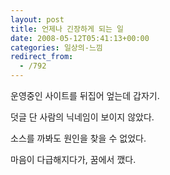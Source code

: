 ```yaml
---
layout: post
title: 언제나 긴장하게 되는 일
date: 2008-05-12T05:41:13+00:00
categories: 일상의-느낌
redirect_from:
  - /792
---
```




운영중인 사이트를 뒤집어 엎는데 갑자기.

덧글 단 사람의 닉네임이 보이지 않았다.

소스를 까봐도 원인을 찾을 수 없었다.

마음이 다급해지다가, 꿈에서 깼다.


<div id=comments>
</div>
